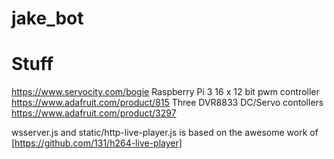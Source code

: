 # jake_bot

# Stuff
https://www.servocity.com/bogie
Raspberry Pi 3
16 x 12 bit pwm controller https://www.adafruit.com/product/815
Three DVR8833 DC/Servo contollers https://www.adafruit.com/product/3297

wsserver.js and static/http-live-player.js is based on the awesome work of [https://github.com/131/h264-live-player]